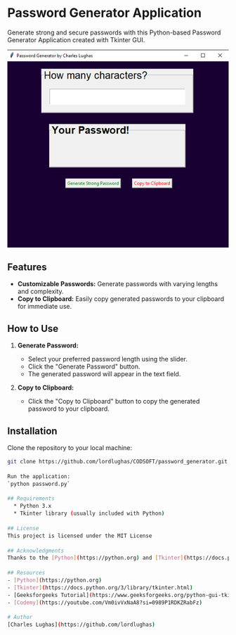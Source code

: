 # Password Generator Application

Generate strong and secure passwords with this Python-based Password Generator Application created with Tkinter GUI.

![Password Generator Screenshot](password_generator.png)

## Features

- **Customizable Passwords:** Generate passwords with varying lengths and complexity.
- **Copy to Clipboard:** Easily copy generated passwords to your clipboard for immediate use.

## How to Use

1. **Generate Password:**
   - Select your preferred password length using the slider.
   - Click the "Generate Password" button.
   - The generated password will appear in the text field.
   
2. **Copy to Clipboard:**
   - Click the "Copy to Clipboard" button to copy the generated password to your clipboard.


## Installation

Clone the repository to your local machine:

```bash
git clone https://github.com/lordlughas/CODSOFT/password_generator.git

Run the application:
`python password.py`

## Requirements
  * Python 3.x
  * Tkinter library (usually included with Python)

## License
This project is licensed under the MIT License

## Acknowledgments
Thanks to the [Python](https://python.org) and [Tkinter](https://docs.python.org/3/library/tkinter.html) communities for their excellent documentation and resources. Also a sincere appreciation goes to @CODSOFT for the internship opportunity given to me that brought about this project.

## Resources
- [Python](https://python.org)
- [Tkinter](https://docs.python.org/3/library/tkinter.html)
- [Geeksforgeeks Tutorial](https://www.geeksforgeeks.org/python-gui-tkinter/)
- [Codemy](https://youtube.com/Vm0ivVxNaA8?si=0989P1RDKZRabFz)

# Author
[Charles Lughas](https://github.com/lordlughas)

